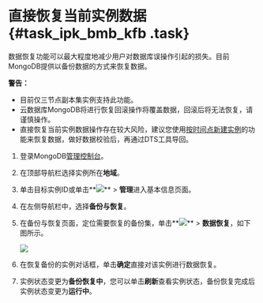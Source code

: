 # 直接恢复当前实例数据 {#task_ipk_bmb_kfb .task}

数据恢复功能可以最大程度地减少用户对数据库误操作引起的损失。目前MongoDB提供以备份数据的方式来恢复数据。

**警告：** 

-   目前仅三节点副本集实例支持此功能。
-   云数据库MongoDB将进行恢复回滚操作将覆盖数据，回滚后将无法恢复，请谨慎操作。
-   直接恢复当前实例数据操作存在较大风险，建议您使用[按时间点新建实例](intl.zh-CN/用户指南/数据恢复/按时间点新建实例.md#)的功能来恢复数据，做好数据校验后，再通过DTS工具导回。

1.   登录MongoDB[管理控制台](https://mongodb.console.aliyun.com/#/mongodb/list)。 
2.  在顶部导航栏选择实例所在**地域**。 
3.  单击目标实例ID或单击**![](http://static-aliyun-doc.oss-cn-hangzhou.aliyuncs.com/assets/img/6723/154336898513851_zh-CN.png)** \> **管理**进入基本信息页面。 
4.   在左侧导航栏中，选择**备份与恢复**。 
5.  在备份与恢复页面，定位需要恢复的备份集，单击**![](http://static-aliyun-doc.oss-cn-hangzhou.aliyuncs.com/assets/img/6723/154336898513851_zh-CN.png)** \> **数据恢复**，如下图所示。 

    ![](http://static-aliyun-doc.oss-cn-hangzhou.aliyuncs.com/assets/img/6727/154336898613860_zh-CN.png)

6.   在恢复备份的实例对话框，单击**确定**直接对该实例进行数据恢复。 
7.  实例状态变更为**备份恢复中**，您可以单击**刷新**查看实例状态，备份恢复完成后实例状态变更为**运行中**。 

